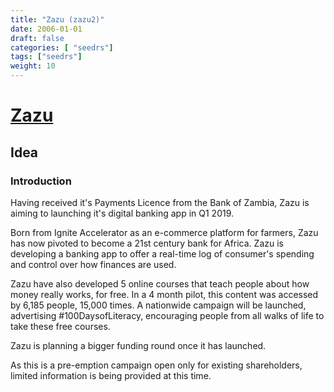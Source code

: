 ```yaml
---
title: "Zazu (zazu2)"
date: 2006-01-01
draft: false
categories: [ "seedrs"]
tags: ["seedrs"]
weight: 10
---
```


# [Zazu](https://www.seedrs.com/zazu2)

## Idea

### Introduction

Having received it's Payments Licence from the Bank of Zambia, Zazu is aiming to launching it's digital banking app in Q1 2019.

Born from Ignite Accelerator as an e-commerce platform for farmers, Zazu has now pivoted to become a 21st century bank for Africa. Zazu is developing a banking app to offer a real-time log of consumer's spending and control over how finances are used.

Zazu have also developed 5 online courses that teach people about how money really works, for free. In a 4 month pilot, this content was accessed by 6,185 people, 15,000 times. A nationwide campaign will be launched, advertising #100DaysofLiteracy, encouraging people from all walks of life to take these free courses.

Zazu is planning a bigger funding round once it has launched.

As this is a pre-emption campaign open only for existing shareholders, limited information is being provided at this time.

